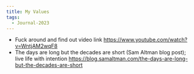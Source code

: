 ```yaml
---
title: My Values
tags:
  - Journal-2023
---
```

- Fuck around and find out video link https://www.youtube.com/watch?v=WntjAM2wqF8
- The days are long but the decades are short (Sam Altman blog post); live life with intention https://blog.samaltman.com/the-days-are-long-but-the-decades-are-short

